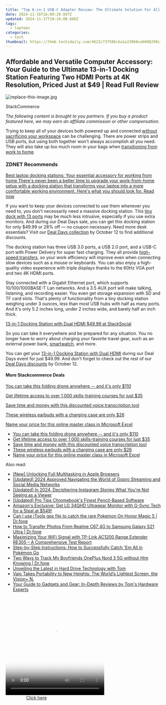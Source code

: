 ```yaml
---
title: "Top 6-in-1 USB-C Adapter Review: The Ultimate Solution For All Your Cable Needs | ZDNet"
date: 2024-11-16T16:09:29.897Z
updated: 2024-11-17T19:24:00.606Z
tags:
  - laptops
categories:
  - tech
thumbnail: https://thmb.techidaily.com/4622c737506cba1a23868ce6098299cf82c4724d17bc893106f7883eb3c1b7e3.jpg
---
```


## Affordable and Versatile Computer Accessory: Your Guide to the Ultimate 13-in-1 Docking Station Featuring Two HDMI Ports at 4K Resolution, Priced Just at $49 | Read Full Review

![replace-this-image.jpg](https://www.zdnet.com/a/img/resize/835566e810dff5189437047d5daeaff5cc1de739/2022/10/07/7d950392-60c9-420b-bf3b-0deb15502618/zd-13-in-1-docking-station.jpg?auto=webp&width=1280)

StackCommerce

_The following content is brought to you  partners. If you buy a product featured here, we may earn an affiliate commission or other compensation._

Trying to keep all of your devices both powered up and connected [without sacrificing your workspace](https://www.zdnet.com/article/buying-a-laptop-docking-station-avoid-these-5-mistakes/) can be challenging. There are power strips and USB ports, but using both together won't always accomplish all you need. They will also take up too much room in your bags when [transitioning from work to home](https://www.techwalla.com/articles/what-is-the-purpose-of-a-docking-station).

### **ZDNET** Recommends

[Best laptop docking stations: Your essential accessory for working from home There's never been a better time to upgrade your work-from-home setup with a docking station that transforms your laptop into a more comfortable working environment. Here's what you should look for.  Read now](https://www.zdnet.com/article/best-laptop-docking-station/)

If you want to keep your devices connected to use them whenever you need to, you don't necessarily need a massive docking station. This [tiny dock with 13 ports](https://stacksocial.com/sales/13-in-1-docking-station-with-dual-hdmi?utm%5Fsource=zdnet.com&utm%5Fmedium=referral&utm%5Fcampaign=13-in-1-docking-station-with-dual-hdmi&utm%5Fterm=scsf-556877&utm%5Fcontent=a0x1P000004yWgUQAU&scsonar=1&aid=a-ceempx7z) may be much less intrusive, especially if you use extra monitors. And during our Deal Days sale, you can get this docking station for only $49.99 or 28% off — no coupon necessary. Need more desk essentials? Visit our [Deal Days collection](https://stacksocial.com/collections/deal-days?aid=a-ceempx7z&utm%5Fsource=zdnet.com&utm%5Fmedium=referral&utm%5Fcampaign=deal-days) by October 12 to find additional discounts.

The docking station has three USB 3.0 ports, a USB 2.0 port, and a USB-C port with Power Delivery for super fast charging. They all provide [high-speed transfers](https://stacksocial.com/sales/13-in-1-docking-station-with-dual-hdmi?utm%5Fsource=zdnet.com&utm%5Fmedium=referral&utm%5Fcampaign=13-in-1-docking-station-with-dual-hdmi&utm%5Fterm=scsf-556877&utm%5Fcontent=a0x1P000004yWgUQAU&scsonar=1&aid=a-ceempx7z), so your work efficiency will improve even when connecting slow devices such as a mouse or keyboards. You can also enjoy a high-quality video experience with triple displays thanks to the 60Hz VGA port and two 4K HDMI ports.

Stay connected with a Gigabit Ethernet port, which supports 10/100/1000BASE-T Lan networks. And a 3.5 AUX port will make talking, listening, and recording easier. You even get storage expansion with SD and TF card slots. That's plenty of functionality from a tiny docking station weighing under 3 ounces, less than most USB hubs with half as many ports. And it's only 5.2 inches long, under 2 inches wide, and barely half an inch thick.

[13-in-1 Docking Station with Dual HDMI $49.99 at StackSocial](https://stacksocial.com/sales/13-in-1-docking-station-with-dual-hdmi?utm%5Fsource=zdnet.com&utm%5Fmedium=referral&utm%5Fcampaign=13-in-1-docking-station-with-dual-hdmi&utm%5Fterm=scsf-556877&utm%5Fcontent=a0x1P000004yWgUQAU&scsonar=1&aid=a-ceempx7z)

So you can take it everywhere and be prepared for any situation. You no longer have to worry about charging your favorite travel gear, such as an external power bank, [smartwatch](https://www.zdnet.com/article/get-the-perfect-fitness-companion-with-smartwatch-functions-for-only-55/), and more.

You can get your [13-in-1 Docking Station with Dual HDMI](https://stacksocial.com/sales/13-in-1-docking-station-with-dual-hdmi?utm%5Fsource=zdnet.com&utm%5Fmedium=referral&utm%5Fcampaign=13-in-1-docking-station-with-dual-hdmi&utm%5Fterm=scsf-556877&utm%5Fcontent=a0x1P000004yWgUQAU&scsonar=1&aid=a-ceempx7z) during our Deal Days event for just $49.99\. And don't forget to check out the rest of our [Deal Days discounts](https://stacksocial.com/collections/deal-days?aid=a-ceempx7z&utm%5Fsource=zdnet.com&utm%5Fmedium=referral&utm%5Fcampaign=deal-days) by October 12.

#### More Stackcommerce Deals

[You can take this folding drone anywhere -- and it's only $110](https://www.zdnet.com/article/get-a-folding-drone-you-can-take-with-you-anywhere-for-110/ "You can take this folding drone anywhere  -- and it's only $110")

[Get lifetime access to over 1,000 skills-training courses for just $35](https://www.zdnet.com/article/learn-it-coding-and-design-skills-for-just-20-with-this-course-pack/ "Get lifetime access to over 1,000 skills-training courses for just $35")

[Save time and money with this discounted voice transcription tool](https://www.zdnet.com/article/save-money-and-time-with-this-discounted-voice-transcription-tool/ "Save time and money with this discounted voice transcription tool")

[These wireless earbuds with a charging case are only $26](https://www.zdnet.com/article/get-these-wireless-earbuds-with-a-charging-case-for-just-26/ "These wireless earbuds with a charging case are only $26")

[Name your price for this online master class in Microsoft Excel](https://www.zdnet.com/article/name-your-price-for-this-online-master-class-in-microsoft-excel/ "Name your price for this online master class in Microsoft Excel")

* [You can take this folding drone anywhere -- and it's only $110](https://www.zdnet.com/article/get-a-folding-drone-you-can-take-with-you-anywhere-for-110/ "You can take this folding drone anywhere  -- and it's only $110")
* [Get lifetime access to over 1,000 skills-training courses for just $35](https://www.zdnet.com/article/learn-it-coding-and-design-skills-for-just-20-with-this-course-pack/ "Get lifetime access to over 1,000 skills-training courses for just $35")
* [Save time and money with this discounted voice transcription tool](https://www.zdnet.com/article/save-money-and-time-with-this-discounted-voice-transcription-tool/ "Save time and money with this discounted voice transcription tool")
* [These wireless earbuds with a charging case are only $26](https://www.zdnet.com/article/get-these-wireless-earbuds-with-a-charging-case-for-just-26/ "These wireless earbuds with a charging case are only $26")
* [Name your price for this online master class in Microsoft Excel](https://www.zdnet.com/article/name-your-price-for-this-online-master-class-in-microsoft-excel/ "Name your price for this online master class in Microsoft Excel")

<ins class="adsbygoogle"
     style="display:block"
     data-ad-format="autorelaxed"
     data-ad-client="ca-pub-7571918770474297"
     data-ad-slot="1223367746"></ins>

<ins class="adsbygoogle"
     style="display:block"
     data-ad-client="ca-pub-7571918770474297"
     data-ad-slot="8358498916"
     data-ad-format="auto"
     data-full-width-responsive="true"></ins>

<span class="atpl-alsoreadstyle">Also read:</span>
<div><ul>
<li><a href="https://fox-direct.techidaily.com/new-unlocking-full-multitasking-in-apple-browsers/"><u>[New] Unlocking Full Multitasking in Apple Browsers</u></a></li>
<li><a href="https://facebook-video-files.techidaily.com/updated-2024-approved-navigating-the-world-of-gopro-streaming-and-social-media-networks/"><u>[Updated] 2024 Approved Navigating the World of Gopro Streaming and Social Media Networks</u></a></li>
<li><a href="https://instagram-video-recordings.techidaily.com/updated-in-2024-deciphering-instagram-stories-what-youre-not-seeing-as-a-viewer/"><u>[Updated] In 2024, Deciphering Instagram Stories What You're Not Seeing as a Viewer</u></a></li>
<li><a href="https://extra-approaches.techidaily.com/updated-pro-tips-chromebooks-finest-pencil-based-software/"><u>[Updated] Pro Tips Chromebook's Finest Pencil-Based Software</u></a></li>
<li><a href="https://hardware-reviews.techidaily.com/1723862749259-amazons-exclusive-get-lg-34qhd-ultragear-monitor-with-g-sync-tech-for-a-steal-at-549/"><u>Amazon's Exclusive: Get LG 34QHD Ultragear Monitor with G-Sync Tech for a Steal at $549!</u></a></li>
<li><a href="https://pokemon-go-android.techidaily.com/can-i-use-itools-gpx-file-to-catch-the-rare-pokemon-on-honor-magic-5-drfone-by-drfone-virtual-android/"><u>Can I use iTools gpx file to catch the rare Pokemon On Honor Magic 5 | Dr.fone</u></a></li>
<li><a href="https://android-transfer.techidaily.com/how-to-transfer-photos-from-realme-c67-4g-to-samsung-galaxy-s21-ultra-drfone-by-drfone-transfer-from-android-transfer-from-android/"><u>How to Transfer Photos From Realme C67 4G to Samsung Galaxy S21 Ultra | Dr.fone</u></a></li>
<li><a href="https://buynow-reviews.techidaily.com/maximizing-your-wifi-signal-with-tp-link-ac1200-range-extender-re305-a-comprehensive-test-report/"><u>Maximizing Your WiFi Signal with TP-Link AC1200 Range Extender RE305 – A Comprehensive Test Report</u></a></li>
<li><a href="https://tech-renaissance.techidaily.com/step-by-step-instructions-how-to-successfully-catch-em-all-in-pokemon-go/"><u>Step-by-Step Instructions: How to Successfully Catch 'Em All in Pokémon Go</u></a></li>
<li><a href="https://android-location-track.techidaily.com/two-ways-to-track-my-boyfriends-oneplus-nord-3-5g-without-him-knowing-drfone-by-drfone-virtual-android/"><u>Two Ways to Track My Boyfriends OnePlus Nord 3 5G without Him Knowing | Dr.fone</u></a></li>
<li><a href="https://hardware-reviews.techidaily.com/unveiling-the-latest-in-hard-drive-technology-with-tom/"><u>Unveiling the Latest in Hard Drive Technology with Tom</u></a></li>
<li><a href="https://hardware-reviews.techidaily.com/1723862802096-vaio-takes-portability-to-new-heights-the-worlds-lightest-screen-the-visionplus-n/"><u>Vaio Takes Portability to New Heights: The World’s Lightest Screen, the Vision+ N.</u></a></li>
<li><a href="https://hardware-reviews.techidaily.com/your-guide-to-gadgets-and-gear-in-depth-reviews-by-toms-hardware-experts/"><u>Your Guide to Gadgets and Gear: In-Depth Reviews by Tom's Hardware Experts</u></a></li>
</ul></div>

<!-- affiliate ads begin -->
<span id="1498635">
					<video width="320" height="320" style="cursor:pointer"
           poster="//a.impactradius-go.com/display-clicktoplayimage/1498635.png"
           onclick="if(!this.playClicked){this.play();this.setAttribute('controls',true);this.playClicked=true;}">
	   <source src="//a.impactradius-go.com/display-ad/17326-1498635">
	   <img src="//a.impactradius-go.com/display-clicktoplayimage/1498635.png" style="border: none; height: 100%; width: 100%; object-fit: contain">
	</video>
	<div style="width:200px;text-align:center"><a href="javascript:window.open(decodeURIComponent('https%3A%2F%2Fancheer.sjv.io%2Fc%2F5597632%2F1498635%2F17326'), '_blank');void(0);">Click here</a></div>
</span>
<img height="0" width="0" src="https://imp.pxf.io/i/5597632/1498635/17326" style="position:absolute;visibility:hidden;" border="0" />
<!-- affiliate ads end -->

